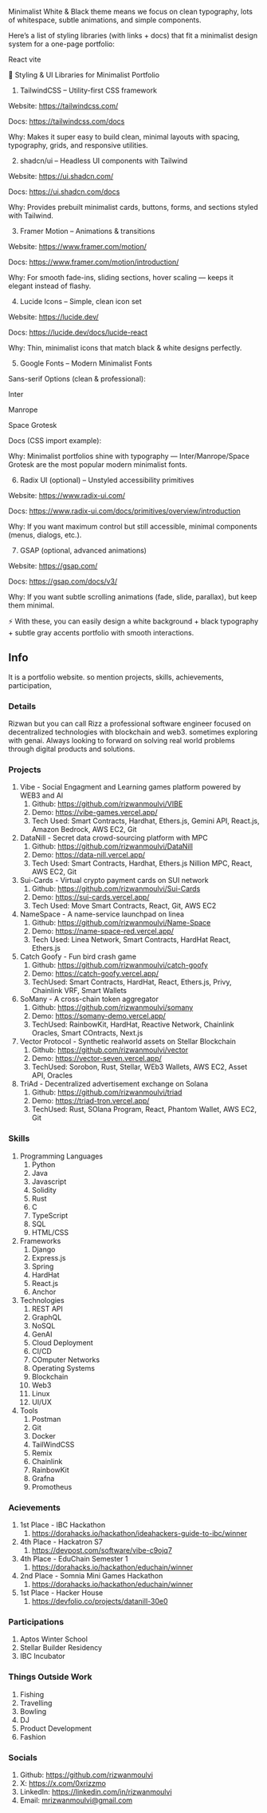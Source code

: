 Minimalist White & Black theme means we focus on clean typography, lots of whitespace, subtle animations, and simple components.

Here’s a list of styling libraries (with links + docs) that fit a minimalist design system for a one-page portfolio:

React vite

🎨 Styling & UI Libraries for Minimalist Portfolio
1. TailwindCSS – Utility-first CSS framework

Website: https://tailwindcss.com/

Docs: https://tailwindcss.com/docs

Why: Makes it super easy to build clean, minimal layouts with spacing, typography, grids, and responsive utilities.

2. shadcn/ui – Headless UI components with Tailwind

Website: https://ui.shadcn.com/

Docs: https://ui.shadcn.com/docs

Why: Provides prebuilt minimalist cards, buttons, forms, and sections styled with Tailwind.

3. Framer Motion – Animations & transitions

Website: https://www.framer.com/motion/

Docs: https://www.framer.com/motion/introduction/

Why: For smooth fade-ins, sliding sections, hover scaling — keeps it elegant instead of flashy.

4. Lucide Icons – Simple, clean icon set

Website: https://lucide.dev/

Docs: https://lucide.dev/docs/lucide-react

Why: Thin, minimalist icons that match black & white designs perfectly.

5. Google Fonts – Modern Minimalist Fonts

Sans-serif Options (clean & professional):

Inter

Manrope

Space Grotesk

Docs (CSS import example):

<link href="https://fonts.googleapis.com/css2?family=Inter:wght@400;600&display=swap" rel="stylesheet">


Why: Minimalist portfolios shine with typography — Inter/Manrope/Space Grotesk are the most popular modern minimalist fonts.

6. Radix UI (optional) – Unstyled accessibility primitives

Website: https://www.radix-ui.com/

Docs: https://www.radix-ui.com/docs/primitives/overview/introduction

Why: If you want maximum control but still accessible, minimal components (menus, dialogs, etc.).

7. GSAP (optional, advanced animations)

Website: https://gsap.com/

Docs: https://gsap.com/docs/v3/

Why: If you want subtle scrolling animations (fade, slide, parallax), but keep them minimal.

⚡ With these, you can easily design a white background + black typography + subtle gray accents portfolio with smooth interactions.

## Info
It is a portfolio website. so mention projects, skills, achievements, participation, 

### Details
Rizwan but you can call Rizz
a professional software engineer focused on decentralized technologies with blockchain and web3. sometimes exploring with genai. Always looking to forward on solving real world problems through digital products and solutions.
### Projects
1. Vibe - Social Engagment and Learning games platform powered by WEB3 and AI
   1. Github: https://github.com/rizwanmoulvi/VIBE
   2. Demo: https://vibe-games.vercel.app/
   3. Tech Used: Smart Contracts, Hardhat, Ethers.js, Gemini API, React.js, Amazon Bedrock, AWS EC2, Git
2. DataNill - Secret data crowd-sourcing platform with MPC
   1. Github: https://github.com/rizwanmoulvi/DataNill
   2. Demo: https://data-nill.vercel.app/
   3. Tech Used: Smart Contracts, Hardhat, Ethers.js Nillion MPC, React, AWS EC2, Git
3. Sui-Cards - Virtual crypto payment cards on SUI network
   1. Github: https://github.com/rizwanmoulvi/Sui-Cards
   2. Demo: https://sui-cards.vercel.app/
   3. Tech Used: Move Smart Contracts, React, Git, AWS EC2
4. NameSpace - A name-service launchpad on linea
   1. Github: https://github.com/rizwanmoulvi/Name-Space
   2. Demo: https://name-space-red.vercel.app/
   3. Tech Used: Linea Network, Smart Contracts, HardHat React, Ethers.js
5. Catch Goofy - Fun bird crash game
   1. Github: https://github.com/rizwanmoulvi/catch-goofy
   2. Demo: https://catch-goofy.vercel.app/
   3. TechUsed: Smart Contracts, HardHat, React, Ethers.js, Privy, Chainlink VRF, Smart Wallets
6. SoMany - A cross-chain token aggregator 
   1. Github: https://github.com/rizwanmoulvi/somany
   2. Demo: https://somany-demo.vercel.app/
   3. TechUsed: RainbowKit, HardHat, Reactive Network, Chainlink Oracles, Smart COntracts, Next.js
7. Vector Protocol - Synthetic realworld assets on Stellar Blockchain
   1. Github: https://github.com/rizwanmoulvi/vector
   2. Demo: https://vector-seven.vercel.app/
   3. TechUsed: Sorobon, Rust, Stellar, WEb3 Wallets, AWS EC2, Asset API, Oracles
8. TriAd - Decentralized advertisement exchange on Solana
   1. Github: https://github.com/rizwanmoulvi/triad
   2. Demo: https://triad-tron.vercel.app/
   3. TechUsed: Rust, SOlana Program, React, Phantom Wallet, AWS EC2, Git

### Skills
1. Programming Languages
   1. Python
   2. Java
   3. Javascript
   4. Solidity
   5. Rust
   6. C
   7. TypeScript
   8. SQL
   9. HTML/CSS
2. Frameworks
   1. Django
   2. Express.js
   3. Spring
   4. HardHat
   5. React.js
   6. Anchor
3. Technologies
   1. REST API
   2. GraphQL
   3. NoSQL
   4. GenAI
   5. Cloud Deployment
   6. CI/CD
   7. COmputer Networks
   8. Operating Systems
   9. Blockchain
   10. Web3
   11. Linux
   12. UI/UX
4. Tools
   1. Postman
   2. Git
   3. Docker
   4. TailWindCSS
   5. Remix
   6. Chainlink
   7. RainbowKit
   8. Grafna
   9. Promotheus

### Acievements
1. 1st Place - IBC Hackathon 
   1. https://dorahacks.io/hackathon/ideahackers-guide-to-ibc/winner
2. 4th Place - Hackatron S7
   1. https://devpost.com/software/vibe-c9ojq7
3. 4th Place - EduChain Semester 1
   1. https://dorahacks.io/hackathon/educhain/winner
4. 2nd Place - Somnia Mini Games Hackathon
   1. https://dorahacks.io/hackathon/educhain/winner
5. 1st Place - Hacker House
   1. https://devfolio.co/projects/datanill-30e0

### Participations
1. Aptos Winter School
2. Stellar Builder Residency
3. IBC Incubator
   
### Things Outside Work
1. Fishing
2. Travelling
3. Bowling
4. DJ
5. Product Development
6. Fashion 
   
### Socials
1. Github: https://github.com/rizwanmoulvi
2. X: https://x.com/0xrizzmo
3. LinkedIn: https://linkedin.com/in/rizwanmoulvi
4. Email: mrizwanmoulvi@gmail.com